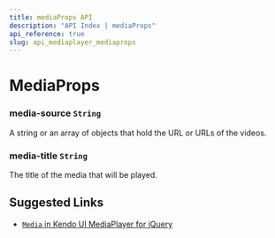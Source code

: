 ```yaml
---
title: mediaProps API
description: "API Index | mediaProps"
api_reference: true
slug: api_mediaplayer_mediaprops
---
```


# MediaProps

### media-source `String`

A string or an array of objects that hold the URL or URLs of the videos.

### media-title `String`

The title of the media that will be played.

## Suggested Links

* [`Media` in Kendo UI MediaPlayer for jQuery](https://docs.telerik.com/kendo-ui/api/javascript/ui/mediaplayer/configuration/media)
